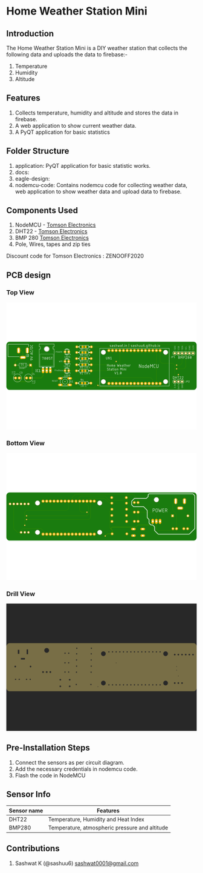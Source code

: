 # Home Weather Station Mini

## Introduction

The Home Weather Station Mini is a DIY weather station that collects the following data and uploads the data to firebase:-

1. Temperature
2. Humidity
3. Altitude

## Features

1. Collects temperature, humidity and altitude and stores the data in firebase.
2. A web application to show current weather data.
3. A PyQT application for basic statistics

## Folder Structure

1. application: PyQT application for basic statistic works.
2. docs:
3. eagle-design:
4. nodemcu-code: Contains nodemcu code for collecting weather data, web application to show weather data and upload data to firebase.

## Components Used

1. NodeMCU - [Tomson Electronics](https://www.tomsonelectronics.com/products/buy-nodemcu-esp8266-esp-12e-with-ch340-online?_pos=4&_sid=e5db98597&_ss=r)
2. DHT22 - [Tomson Electronics](https://www.tomsonelectronics.com/products/dht22-digital-temperature-and-humidity-sensor-module-am2302)
3. BMP 280 [Tomson Electronics](https://www.tomsonelectronics.com/products/bmp-280-barometer-precision-atmospheric-pressure-sensor-module)
4. Pole, Wires, tapes and zip ties

Discount code for Tomson Electronics : ZENOOFF2020


## PCB design

### Top View

![Top View](docs/main-top.png)

### Bottom View

![Bottom View](docs/main-bottom.png)

### Drill View

![Drill View](docs/main-drills.png)

## Pre-Installation Steps

1. Connect the sensors as per circuit diagram.
2. Add the necessary credentials in nodemcu code.
3. Flash the code in NodeMCU

## Sensor Info

| Sensor name | Features |
|-------------|----------|
| DHT22 | Temperature, Humidity and Heat Index |
| BMP280 | Temperature, atmospheric pressure and altitude |

## Contributions

1. Sashwat K (@sashuu6) <sashwat0001@gmail.com>
